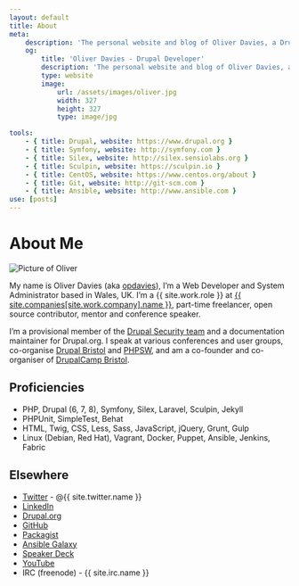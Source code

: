 ```yaml
---
layout: default
title: About
meta:
    description: 'The personal website and blog of Oliver Davies, a Drupal Developer and System Administrator from Wales, UK.'
    og:
        title: 'Oliver Davies - Drupal Developer'
        description: 'The personal website and blog of Oliver Davies, a Drupal Developer and System Administrator from Wales, UK.'
        type: website
        image:
            url: /assets/images/oliver.jpg
            width: 327
            height: 327
            type: image/jpg

tools:
    - { title: Drupal, website: https://www.drupal.org }
    - { title: Symfony, website: http://symfony.com }
    - { title: Silex, website: http://silex.sensiolabs.org }
    - { title: Sculpin, website: https://sculpin.io }
    - { title: CentOS, website: https://www.centos.org/about }
    - { title: Git, website: http://git-scm.com }
    - { title: Ansible, website: http://www.ansible.com }
use: [posts]
---
```

# About Me

<img src="{{ site.gravatar.url }}?s=200" alt="Picture of Oliver" class="me img-circle">

My name is Oliver Davies (aka [opdavies][1]), I’m a Web Developer and System Administrator based in Wales, UK. I’m a {{ site.work.role }} at [{{ site.companies[site.work.company].name }}][20], part-time freelancer, open source contributor, mentor and conference speaker.

I’m a provisional member of the [Drupal Security team][14] and a documentation maintainer for Drupal.org. I speak at various conferences and user groups, co-organise [Drupal Bristol][15] and [PHPSW][17], and am a co-founder and co-organiser of [DrupalCamp Bristol][18].

## Proficiencies

- PHP, Drupal (6, 7, 8), Symfony, Silex, Laravel, Sculpin, Jekyll
- PHPUnit, SimpleTest, Behat
- HTML, Twig, CSS, Less, Sass, JavaScript, jQuery, Grunt, Gulp
- Linux (Debian, Red Hat), Vagrant, Docker, Puppet, Ansible, Jenkins, Fabric

## Elsewhere

* [Twitter][21] - @{{ site.twitter.name }}
* [LinkedIn][27]
* [Drupal.org][22]
* [GitHub][23]
* [Packagist][24]
* [Ansible Galaxy][25]
* [Speaker Deck][26]
* [YouTube][28]
* IRC (freenode) - {{ site.irc.name }}

[1]: https://www.google.com/#q=opdavies
[2]: https://www.drupal.org
[3]: http://symfony.com
[4]: http://git-scm.com
[5]: https://en.wikipedia.org/wiki/Linux
[6]: http://www.ansible.com
[7]: https://assoc.drupal.org
[8]: https://www.microserve.io
[9]: http://precedent.com
[10]: http://www.nomensa.com
[11]: https://www.drupal.org/u/opdavies/issue-credits/3060
[12]: https://www.drupal.org/project/user/381388
[13]: https://www.drupal.org/user/381388/people-mentored
[14]: https://www.drupal.org/security-team
[15]: http://www.drupalbristol.org.uk
[16]: https://groups.drupal.org/wales-uk
[17]: https://phpsw.uk
[18]: http://www.drupalcampbristol.co.uk
[19]: {{site.url}}/talks/
[20]: {{site.companies[site.work.company].website}}
[21]: {{site.twitter.url}}
[22]: {{site.drupalorg.url_nice}}
[23]: {{site.github.url}}
[24]: {{site.packagist.url}}
[25]: {{site.ansible_galaxy.url}}
[26]: {{site.speakerdeck.url}}
[27]: {{site.linkedin.url}}
[28]: {{site.youtube.channel_url}}
[29]: http://silex.sensiolabs.org
[30]: https://laravel.com
[31]: https://sculpin.io
[32]: https://docs.puppet.com/guides/faq.html#what-is-puppet
[33]: {{site.joindin.url}}
[34]: https://www.ctidigital.com
[35]: {{site.wordpress.url}}
